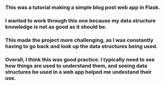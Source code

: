### This was a tutorial making a simple blog post web app in Flask. 

### I wanted to work through this one because my data structure knowledge is not as good as it should be. 
### This made the project more challenging, as I was constantly having to go back and look up the data structures being used.
### Overall, I think this was good practice. I typically need to see how things are used to understand them, and seeing data structures be used in a web app helped me undestand their use. 
